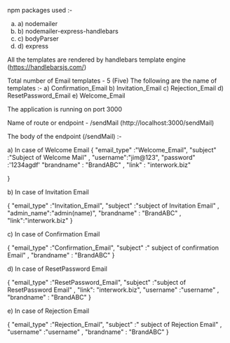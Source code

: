 npm packages used :-
<ol  type="a">
<li>a) nodemailer</li>
<li>b) nodemailer-express-handlebars </li>
<li>c) bodyParser </li>
<li>d) express </li>
</ol>

 All the templates are rendered by handlebars template engine  (https://handlebarsjs.com/)


Total number of Email templates -  5 (Five)
The following are the name of templates :-
 a) Confirmation_Email
 b) Invitation_Email
 c) Rejection_Email
 d) ResetPassword_Email
 e) Welcome_Email


The application is running on port 3000

Name of route or endpoint -  /sendMail (http://localhost:3000/sendMail)

The body of the endpoint (/sendMail) :-

a) In case of  Welcome Email
{
	"email_type" :"Welcome_Email",
 	"subject" :"Subject of Welcome Mail" ,
    "username":"jim@123",
    "password" :'1234agdf'
    "brandname" : "BrandABC" ,
    "link"      : "interwork.biz"

  }

b) In case of Invitation Email

 {	"email_type" :"Invitation_Email",
 	"subject" :"subject of Invitation Email" ,
 	"admin_name":"admin(name)",
	"brandname" : "BrandABC" ,
	"link":"interwork.biz"
 }

c) In case of Confirmation Email

 {	"email_type" :"Confirmation_Email",
 	"subject" :" subject of confirmation Email" ,
 	"brandname" : "BrandABC"
 }

d) In case of  ResetPassword Email

 {	"email_type" :"ResetPassword_Email",
 	"subject" :"subject of  ResetPassword Email" ,
 	"link": "interwork.biz",
 	"username" :"username" ,
	"brandname" : "BrandABC"
 }

e) In case of Rejection Email

 {	"email_type" :"Rejection_Email",
 	"subject" :" subject of Rejection Email" ,
	"username" :"username" ,
	"brandname" : "BrandABC"
 }


